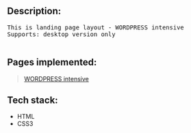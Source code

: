 <h2>Description:</h2>

<pre>This is landing page layout - WORDPRESS intensive
Supports: desktop version only
        
</pre>

<h2>Pages implemented:</h2>

> [WORDPRESS intensive](https://eposha.github.io/intensive/)


>
<h2>Tech stack:</h2>

* HTML
* CSS3



